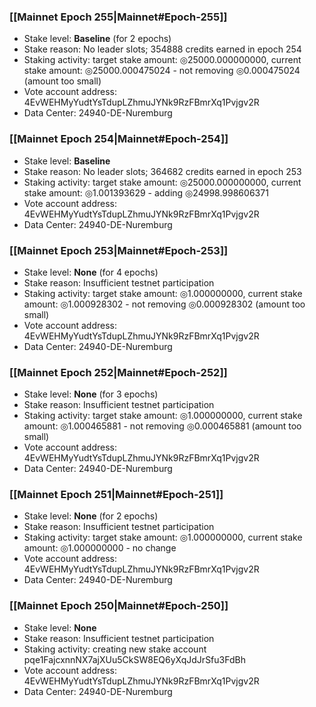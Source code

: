 ### [[Mainnet Epoch 255|Mainnet#Epoch-255]]
* Stake level: **Baseline** (for 2 epochs)
* Stake reason: No leader slots; 354888 credits earned in epoch 254
* Staking activity: target stake amount: ◎25000.000000000, current stake amount: ◎25000.000475024 - not removing ◎0.000475024 (amount too small)
* Vote account address: 4EvWEHMyYudtYsTdupLZhmuJYNk9RzFBmrXq1Pvjgv2R
* Data Center: 24940-DE-Nuremburg
### [[Mainnet Epoch 254|Mainnet#Epoch-254]]
* Stake level: **Baseline**
* Stake reason: No leader slots; 364682 credits earned in epoch 253
* Staking activity: target stake amount: ◎25000.000000000, current stake amount: ◎1.001393629 - adding ◎24998.998606371
* Vote account address: 4EvWEHMyYudtYsTdupLZhmuJYNk9RzFBmrXq1Pvjgv2R
* Data Center: 24940-DE-Nuremburg
### [[Mainnet Epoch 253|Mainnet#Epoch-253]]
* Stake level: **None** (for 4 epochs)
* Stake reason: Insufficient testnet participation
* Staking activity: target stake amount: ◎1.000000000, current stake amount: ◎1.000928302 - not removing ◎0.000928302 (amount too small)
* Vote account address: 4EvWEHMyYudtYsTdupLZhmuJYNk9RzFBmrXq1Pvjgv2R
* Data Center: 24940-DE-Nuremburg
### [[Mainnet Epoch 252|Mainnet#Epoch-252]]
* Stake level: **None** (for 3 epochs)
* Stake reason: Insufficient testnet participation
* Staking activity: target stake amount: ◎1.000000000, current stake amount: ◎1.000465881 - not removing ◎0.000465881 (amount too small)
* Vote account address: 4EvWEHMyYudtYsTdupLZhmuJYNk9RzFBmrXq1Pvjgv2R
* Data Center: 24940-DE-Nuremburg
### [[Mainnet Epoch 251|Mainnet#Epoch-251]]
* Stake level: **None** (for 2 epochs)
* Stake reason: Insufficient testnet participation
* Staking activity: target stake amount: ◎1.000000000, current stake amount: ◎1.000000000 - no change
* Vote account address: 4EvWEHMyYudtYsTdupLZhmuJYNk9RzFBmrXq1Pvjgv2R
* Data Center: 24940-DE-Nuremburg
### [[Mainnet Epoch 250|Mainnet#Epoch-250]]
* Stake level: **None**
* Stake reason: Insufficient testnet participation
* Staking activity: creating new stake account pqe1FajcxnnNX7ajXUu5CkSW8EQ6yXqJdJrSfu3FdBh
* Vote account address: 4EvWEHMyYudtYsTdupLZhmuJYNk9RzFBmrXq1Pvjgv2R
* Data Center: 24940-DE-Nuremburg